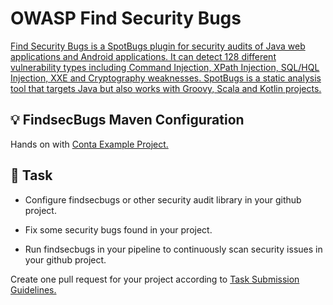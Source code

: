 OWASP Find Security Bugs
====

[Find Security Bugs is a SpotBugs plugin for security audits of Java web applications and Android applications. It can detect 128 different vulnerability types including Command Injection, XPath Injection, SQL/HQL Injection, XXE and Cryptography weaknesses. SpotBugs is a static analysis tool that targets Java but also works with Groovy, Scala and Kotlin projects.](https://owasp.org/www-project-find-security-bugs/) 


## :bulb: FindsecBugs Maven Configuration

Hands on with [Conta Example Project.](https://github.com/persapiens-classes/conta/issues/170)


## :construction_worker: Task

- Configure findsecbugs or other security audit library in your github project.

- Fix some security bugs found in your project.

- Run findsecbugs in your pipeline to continuously scan security issues in your github project.

Create one pull request for your project according to [Task Submission Guidelines.](../assessment.md#task-submission)
